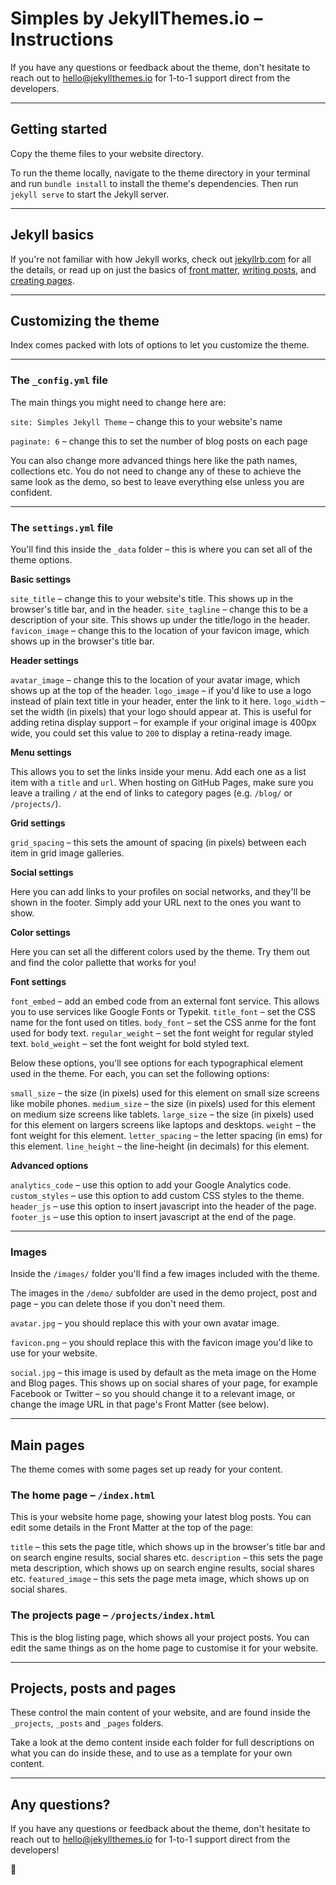 # Simples by JekyllThemes.io – Instructions

If you have any questions or feedback about the theme, don't hesitate to reach out to hello@jekyllthemes.io for 1-to-1 support direct from the developers.

---

## Getting started

Copy the theme files to your website directory.

To run the theme locally, navigate to the theme directory in your terminal and run `bundle install` to install the theme's dependencies. Then run `jekyll serve` to start the Jekyll server.

---

## Jekyll basics

If you're not familiar with how Jekyll works, check out [jekyllrb.com](https://jekyllrb.com/) for all the details, 
or read up on just the basics of [front matter](https://jekyllrb.com/docs/frontmatter/), [writing posts](https://jekyllrb.com/docs/posts/), and [creating pages](https://jekyllrb.com/docs/pages/).

---

## Customizing the theme

Index comes packed with lots of options to let you customize the theme.

---

### The `_config.yml` file

The main things you might need to change here are:

`site: Simples Jekyll Theme` – change this to your website's name

`paginate: 6` – change this to set the number of blog posts on each page

You can also change more advanced things here like the path names, collections etc. You do not need to change any of these to achieve the same look as the demo, so best to leave everything else unless you are confident.

---

### The `settings.yml` file

You'll find this inside the `_data` folder – this is where you can set all of the theme options.

**Basic settings**

`site_title` – change this to your website's title. This shows up in the browser's title bar, and in the header.
`site_tagline` – change this to be a description of your site. This shows up under the title/logo in the header.
`favicon_image` – change this to the location of your favicon image, which shows up in the browser's title bar.

**Header settings**

`avatar_image` – change this to the location of your avatar image, which shows up at the top of the header.
`logo_image` – if you'd like to use a logo instead of plain text title in your header, enter the link to it here.
`logo_width` – set the width (in pixels) that your logo should appear at. This is useful for adding retina display support – for example if your original image is 400px wide, you could set this value to `200` to display a retina-ready image.

**Menu settings**

This allows you to set the links inside your menu. Add each one as a list item with a `title` and `url`. When hosting on GitHub Pages, make sure you leave a trailing `/` at the end of links to category pages (e.g. `/blog/` or `/projects/`).

**Grid settings**

`grid_spacing` – this sets the amount of spacing (in pixels) between each item in grid image galleries.

**Social settings**

Here you can add links to your profiles on social networks, and they'll be shown in the footer. Simply add your URL next to the ones you want to show.

**Color settings**

Here you can set all the different colors used by the theme. Try them out and find the color pallette that works for you!

**Font settings**

`font_embed` – add an embed code from an external font service. This allows you to use services like Google Fonts or Typekit.
`title_font` – set the CSS name for the font used on titles.
`body_font` – set the CSS anme for the font used for body text.
`regular_weight` – set the font weight for regular styled text.
`bold_weight` – set the font weight for bold styled text.

Below these options, you'll see options for each typographical element used in the theme. For each, you can set the following options:

`small_size` – the size (in pixels) used for this element on small size screens like mobile phones.
`medium_size` – the size (in pixels) used for this element on medium size screens like tablets.
`large_size` – the size (in pixels) used for this element on largers screens like laptops and desktops.
`weight` – the font weight for this element.
`letter_spacing` – the letter spacing (in ems) for this element.
`line_height` – the line-height (in decimals) for this element.

**Advanced options**

`analytics_code` – use this option to add your Google Analytics code.
`custom_styles` – use this option to add custom CSS styles to the theme.
`header_js` – use this option to insert javascript into the header of the page.
`footer_js` – use this option to insert javascript at the end of the page.

---

### Images

Inside the `/images/` folder you'll find a few images included with the theme.

The images in the `/demo/` subfolder are used in the demo project, post and page – you can delete those if you don't need them.

`avatar.jpg` – you should replace this with your own avatar image.

`favicon.png` – you should replace this with the favicon image you'd like to use for your website.

`social.jpg` – this image is used by default as the meta image on the Home and Blog pages. This shows up on social shares of your page, for example Facebook or Twitter – so you should change it to a relevant image, or change the image URL in that page's Front Matter (see below).

---

## Main pages

The theme comes with some pages set up ready for your content.

### The home page – `/index.html`

This is your website home page, showing your latest blog posts. You can edit some details in the Front Matter at the top of the page:

`title` – this sets the page title, which shows up in the browser's title bar and on search engine results, social shares etc.
`description` – this sets the page meta description, which shows up on search engine results, social shares etc.
`featured_image` – this sets the page meta image, which shows up on social shares.

### The projects page – `/projects/index.html`

This is the blog listing page, which shows all your project posts. You can edit the same things as on the home page to customise it for your website.

---

## Projects, posts and pages

These control the main content of your website, and are found inside the `_projects`, `_posts` and `_pages` folders.

Take a look at the demo content inside each folder for full descriptions on what you can do inside these, and to use as a template for your own content.

---

## Any questions?

If you have any questions or feedback about the theme, don't hesitate to reach out to hello@jekyllthemes.io for 1-to-1 support direct from the developers!

🤘
